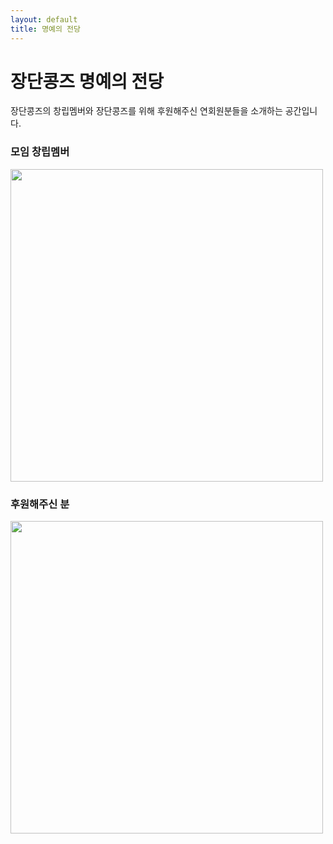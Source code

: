 ```yaml
---
layout: default
title: 명예의 전당
---
```


<div id="contact" style="display: block; margin-left: auto; margin-right: auto;">
  <h1 class="pageTitle">장단콩즈 명예의 전당</h1>
	<a>장단콩즈의 창립멤버와 장단콩즈를 위해 후원해주신 연회원분들을 소개하는 공간입니다. </a>
  <h3>모임 창립멤버</h3>
  <img src="{{ '/assets/img/founders.jpg' | relative_url }}" alt="" width="500">
  <h3>후원해주신 분</h3>
  <img src="{{ '/assets/img/donator.jpg' | relative_url }}" alt="" width="500">
</div>
